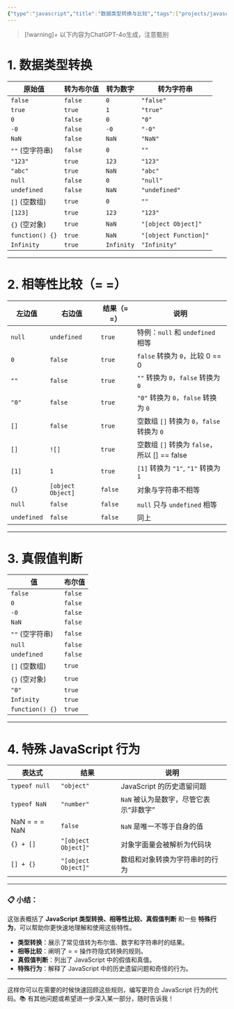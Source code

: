 ```yaml
---
{"type":"javascript","title":"数据类型转换与比较","tags":["projects/javascript"],"author":"codertoro","establish":"2025-04-05","update":"2025-04-05","dg-publish":true,"permalink":"/Projects/003-JavaScript/JavaScript 类型转换和比较规则/","dgPassFrontmatter":true,"created":"2025-04-05T16:30:19.714+08:00","updated":"2025-04-12T17:20:06.970+08:00"}
---
```


> [!warning]+ 以下内容为ChatGPT-4o生成，注意甄别
> 
# 1. **数据类型转换**

| 原始值             | 转为布尔值   | 转为数字       | 转为字符串                 |
| --------------- | ------- | ---------- | --------------------- |
| `false`         | `false` | `0`        | `"false"`             |
| `true`          | `true`  | `1`        | `"true"`              |
| `0`             | `false` | `0`        | `"0"`                 |
| `-0`            | `false` | `-0`       | `"-0"`                |
| `NaN`           | `false` | `NaN`      | `"NaN"`               |
| `""` (空字符串)     | `false` | `0`        | `""`                  |
| `"123"`         | `true`  | `123`      | `"123"`               |
| `"abc"`         | `true`  | `NaN`      | `"abc"`               |
| `null`          | `false` | `0`        | `"null"`              |
| `undefined`     | `false` | `NaN`      | `"undefined"`         |
| `[]` (空数组)      | `true`  | `0`        | `""`                  |
| `[123]`         | `true`  | `123`      | `"123"`               |
| `{}` (空对象)      | `true`  | `NaN`      | `"[object Object]"`   |
| `function() {}` | `true`  | `NaN`      | `"[object Function]"` |
| `Infinity`      | `true`  | `Infinity` | `"Infinity"`          |

---

# 2. **相等性比较（= =）**

| 左边值      | 右边值      | 结果（= =） | 说明                                         |
|-------------|-------------|--------------|----------------------------------------------|
| `null`      | `undefined` | `true`       | 特例：`null` 和 `undefined` 相等              |
| `0`         | `false`     | `true`       | `false` 转换为 `0`，比较 0 == 0             |
| `""`        | `false`     | `true`       | `""` 转换为 `0`，`false` 转换为 `0`           |
| `"0"`       | `false`     | `true`       | `"0"` 转换为 `0`，`false` 转换为 `0`          |
| `[]`        | `false`     | `true`       | 空数组 `[]` 转换为 `0`，`false` 转换为 `0`    |
| `[]`        | `![]`       | `true`       | 空数组 `[]` 转换为 `false`，所以 [] == false |
| `[1]`       | `1`         | `true`       | `[1]` 转换为 `"1"`, `"1"` 转换为 `1`          |
| `{}`        | `[object Object]` | `false` | 对象与字符串不相等                             |
| `null`      | `false`     | `false`      | `null` 只与 `undefined` 相等                   |
| `undefined` | `false`     | `false`      | 同上                                         |

---

# 3. **真假值判断**

| 值               | 布尔值 |
|------------------|--------|
| `false`          | `false` |
| `0`              | `false` |
| `-0`             | `false` |
| `NaN`            | `false` |
| `""` (空字符串)  | `false` |
| `null`           | `false` |
| `undefined`      | `false` |
| `[]` (空数组)    | `true`  |
| `{}` (空对象)   | `true`  |
| `"0"`            | `true`  |
| `Infinity`       | `true`  |
| `function() {}`  | `true`  |

---

# 4. **特殊 JavaScript 行为**

| 表达式           | 结果      | 说明                                    |
|------------------|-----------|-----------------------------------------|
| `typeof null`    | `"object"`| JavaScript 的历史遗留问题              |
| `typeof NaN`     | `"number"`| `NaN` 被认为是数字，尽管它表示“非数字” |
| NaN = = = NaN   | `false`   | `NaN` 是唯一不等于自身的值             |
| `{} + []`        | `"[object Object]"` | 对象字面量会被解析为代码块           |
| `[] + {}`        | `"[object Object]"` | 数组和对象转换为字符串时的行为       |

---

### 📋 小结：

这张表概括了 **JavaScript 类型转换、相等性比较、真假值判断** 和一些 **特殊行为**，可以帮助你更快速地理解和使用这些特性。

- **类型转换**：展示了常见值转为布尔值、数字和字符串时的结果。
- **相等比较**：阐明了 = = 操作符隐式转换的规则。
- **真假值判断**：列出了 JavaScript 中的假值和真值。
- **特殊行为**：解释了 JavaScript 中的历史遗留问题和奇怪的行为。

---

这样你可以在需要的时候快速回顾这些规则，编写更符合 JavaScript 行为的代码。📚 有其他问题或希望进一步深入某一部分，随时告诉我！

